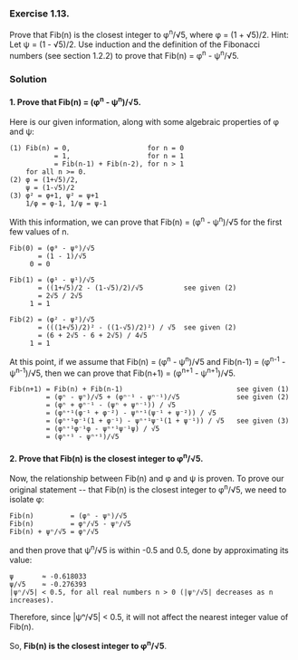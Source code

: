 ### Exercise 1.13.
Prove that Fib(n) is the closest integer to φ<sup>n</sup>/√5, where φ = (1 + √5)/2. Hint: Let ψ = (1 - √5)/2. Use induction and the definition of the Fibonacci numbers (see section 1.2.2) to prove that Fib(n) = φ<sup>n</sup> - ψ<sup>n</sup>/√5.

### Solution

#### 1. Prove that Fib(n) = (φ<sup>n</sup> - ψ<sup>n</sup>)/√5.

Here is our given information, along with some algebraic properties of φ and ψ:

    (1) Fib(n) = 0,                   for n = 0
               = 1,                   for n = 1
               = Fib(n-1) + Fib(n-2), for n > 1
        for all n >= 0.
    (2) φ = (1+√5)/2,
        ψ = (1-√5)/2
    (3) φ² = φ+1, ψ² = ψ+1
        1/φ = φ-1, 1/ψ = ψ-1   

With this information, we can prove that Fib(n) = (φ<sup>n</sup> - ψ<sup>n</sup>)/√5 for the first few values of n.

    Fib(0) = (φ⁰ - ψ⁰)/√5
           = (1 - 1)/√5
         0 = 0

    Fib(1) = (φ¹ - ψ¹)/√5
           = ((1+√5)/2 - (1-√5)/2)/√5          see given (2)
           = 2√5 / 2√5
         1 = 1

    Fib(2) = (φ² - ψ²)/√5
           = (((1+√5)/2)² - ((1-√5)/2)²) / √5  see given (2)
           = (6 + 2√5 - 6 + 2√5) / 4√5
         1 = 1
At this point, if we assume that Fib(n) = (φ<sup>n</sup> - ψ<sup>n</sup>)/√5 and Fib(n-1) = (φ<sup>n-1</sup> - ψ<sup>n-1</sup>)/√5, then we can prove that Fib(n+1) = (φ<sup>n+1</sup> - ψ<sup>n+1</sup>)/√5.

    Fib(n+1) = Fib(n) + Fib(n-1)                            see given (1)
             = (φⁿ - ψⁿ)/√5 + (φⁿ⁻¹ - ψⁿ⁻¹)/√5              see given (2)
             = (φⁿ + φⁿ⁻¹ - (ψⁿ + ψⁿ⁻¹)) / √5
             = (φⁿ⁺¹(φ⁻¹ + φ⁻²) - ψⁿ⁺¹(ψ⁻¹ + ψ⁻²)) / √5
             = (φⁿ⁺¹φ⁻¹(1 + φ⁻¹) - ψⁿ⁺¹ψ⁻¹(1 + ψ⁻¹)) / √5   see given (3)
             = (φⁿ⁺¹φ⁻¹φ - ψⁿ⁺¹ψ⁻¹ψ) / √5
             = (φⁿ⁺¹ - ψⁿ⁺¹)/√5

#### 2. Prove that Fib(n) is the closest integer to φ<sup>n</sup>/√5.
Now, the relationship between Fib(n) and φ and ψ is proven. To prove our original statement -- that Fib(n) is the closest integer to φ<sup>n</sup>/√5, we need to isolate φ:

    Fib(n)         = (φⁿ - ψⁿ)/√5
    Fib(n)         = φⁿ/√5 - ψⁿ/√5
    Fib(n) + ψⁿ/√5 = φⁿ/√5
and then prove that ψ<sup>n</sup>/√5 is within -0.5 and 0.5, done by approximating its value:

    ψ       ≈ -0.618033
    ψ/√5    ≈ -0.276393
    |ψⁿ/√5| < 0.5, for all real numbers n > 0 (|ψⁿ/√5| decreases as n increases).
Therefore, since |ψⁿ/√5| < 0.5, it will not affect the nearest integer value of Fib(n).

So, **Fib(n) is the closest integer to φ**<sup>**n**</sup>**/√5**.

